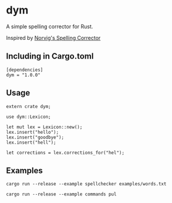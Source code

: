# dym
A simple spelling corrector for Rust.

Inspired by [Norvig's Spelling Corrector](http://norvig.com/spell-correct.html)

## Including in Cargo.toml 

    [dependencies]
    dym = "1.0.0"

## Usage
    
    extern crate dym;

    use dym::Lexicon;

    let mut lex = Lexicon::new();
    lex.insert("hello");
    lex.insert("goodbye");
    lex.insert("hell");

    let corrections = lex.corrections_for("hel");

## Examples

    cargo run --release --example spellchecker examples/words.txt

    cargo run --release --example commands pul
